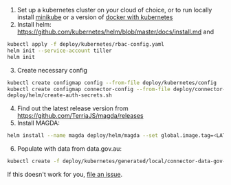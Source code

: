 1.  Set up a kubernetes cluster on your cloud of choice, or to run locally install [minikube](./installing-minikube.md) or a version of [docker with kubernetes](./installing-docker-k8s.md)
2.  Install helm: https://github.com/kubernetes/helm/blob/master/docs/install.md and 
```bash
kubectl apply -f deploy/kubernetes/rbac-config.yaml
helm init --service-account tiller
helm init
```
3.  Create necessary config

```bash
kubectl create configmap config --from-file deploy/kubernetes/config
kubectl create configmap connector-config --from-file deploy/connector-config
deploy/helm/create-auth-secrets.sh
```

4.  Find out the latest release version from https://github.com/TerriaJS/magda/releases
5.  Install MAGDA:

```bash
helm install --name magda deploy/helm/magda --set global.image.tag=<LATEST-RELEASE-GOES-HERE> --set global.noDbAuth=true
```

6.  Populate with data from data.gov.au:

```bash
kubectl create -f deploy/kubernetes/generated/local/connector-data-gov-au.json
```

If this doesn't work for you, [file an issue](https://github.com/TerriaJS/magda/issues).
